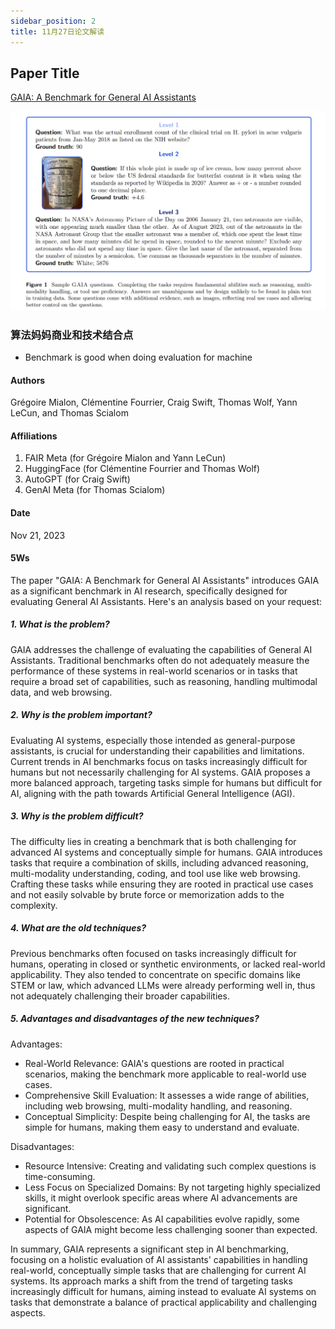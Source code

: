 ```yaml
---
sidebar_position: 2
title: 11月27日论文解读
---
```


## Paper Title
[GAIA: A Benchmark for General AI Assistants](https://github.com/weijiang2023/algmon-kb/blob/main/kb/computer.science/GAIA.2311.12983.v1.pdf)

![](./20231127/fig.1.png)

### 算法妈妈商业和技术结合点
* Benchmark is good when doing evaluation for machine

#### Authors
Grégoire Mialon, Clémentine Fourrier, Craig Swift, Thomas Wolf, Yann LeCun, and Thomas Scialom

#### Affiliations
1. FAIR Meta (for Grégoire Mialon and Yann LeCun)
2. HuggingFace (for Clémentine Fourrier and Thomas Wolf)
3. AutoGPT (for Craig Swift)
4. GenAI Meta (for Thomas Scialom)

#### Date
Nov 21, 2023

#### 5Ws
The paper "GAIA: A Benchmark for General AI Assistants" introduces GAIA as a significant benchmark in AI research, specifically designed for evaluating General AI Assistants. Here's an analysis based on your request:

##### 1. What is the problem?
GAIA addresses the challenge of evaluating the capabilities of General AI Assistants. Traditional benchmarks often do not adequately measure the performance of these systems in real-world scenarios or in tasks that require a broad set of capabilities, such as reasoning, handling multimodal data, and web browsing.

##### 2. Why is the problem important?
Evaluating AI systems, especially those intended as general-purpose assistants, is crucial for understanding their capabilities and limitations. Current trends in AI benchmarks focus on tasks increasingly difficult for humans but not necessarily challenging for AI systems. GAIA proposes a more balanced approach, targeting tasks simple for humans but difficult for AI, aligning with the path towards Artificial General Intelligence (AGI)​​.

##### 3. Why is the problem difficult?
The difficulty lies in creating a benchmark that is both challenging for advanced AI systems and conceptually simple for humans. GAIA introduces tasks that require a combination of skills, including advanced reasoning, multi-modality understanding, coding, and tool use like web browsing. Crafting these tasks while ensuring they are rooted in practical use cases and not easily solvable by brute force or memorization adds to the complexity​​.

##### 4. What are the old techniques?
Previous benchmarks often focused on tasks increasingly difficult for humans, operating in closed or synthetic environments, or lacked real-world applicability. They also tended to concentrate on specific domains like STEM or law, which advanced LLMs were already performing well in, thus not adequately challenging their broader capabilities​​.

##### 5. Advantages and disadvantages of the new techniques?

Advantages:

* Real-World Relevance: GAIA's questions are rooted in practical scenarios, making the benchmark more applicable to real-world use cases.
* Comprehensive Skill Evaluation: It assesses a wide range of abilities, including web browsing, multi-modality handling, and reasoning.
* Conceptual Simplicity: Despite being challenging for AI, the tasks are simple for humans, making them easy to understand and evaluate​​.

Disadvantages:

* Resource Intensive: Creating and validating such complex questions is time-consuming.
* Less Focus on Specialized Domains: By not targeting highly specialized skills, it might overlook specific areas where AI advancements are significant.
* Potential for Obsolescence: As AI capabilities evolve rapidly, some aspects of GAIA might become less challenging sooner than expected​​.

In summary, GAIA represents a significant step in AI benchmarking, focusing on a holistic evaluation of AI assistants' capabilities in handling real-world, conceptually simple tasks that are challenging for current AI systems. Its approach marks a shift from the trend of targeting tasks increasingly difficult for humans, aiming instead to evaluate AI systems on tasks that demonstrate a balance of practical applicability and challenging aspects​​​​.